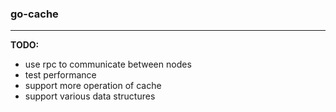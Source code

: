 ### **go-cache**
---
**TODO:** 
* use rpc to communicate between nodes
* test performance
* support more operation of cache
* support various data structures